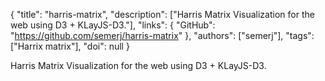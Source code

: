 {
  "title": "harris-matrix",
  "description": ["Harris Matrix Visualization for the web using D3 + KLayJS-D3."],
  "links": {
    "GitHub": "https://github.com/semerj/harris-matrix"
  },
  "authors": ["semerj"],
  "tags": ["Harrix matrix"],
  "doi": null
}

<!-- Generated by csv2md.R – do not edit by hand -->

Harris Matrix Visualization for the web using D3 + KLayJS-D3.